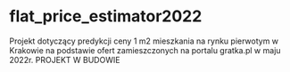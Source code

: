 # flat_price_estimator2022
Projekt dotyczący predykcji ceny 1 m2 mieszkania na rynku pierwotym w Krakowie na podstawie ofert zamieszczonych na portalu gratka.pl w maju 2022r.
PROJEKT W BUDOWIE
